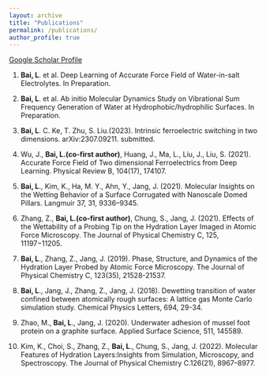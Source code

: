 ```yaml
---
layout: archive
title: "Publications"
permalink: /publications/
author_profile: true
---
```

[Google Scholar Profile](https://scholar.google.co.uk/citations?user=T4TaoM0AAAAJ&hl=en&oi=ao)

1. **Bai, L**. et al. Deep Learning of Accurate Force Field of Water-in-salt Electrolytes. In Preparation.
2. **Bai, L**. et al. Ab initio Molecular Dynamics Study on Vibrational Sum Frequency Generation of Water
at Hydrophobic/hydrophilic Surfaces. In Preparation.
3. **Bai, L**. C. Ke, T. Zhu, S. Liu.(2023). Intrinsic ferroelectric switching in two dimensions. arXiv:2307.09211. submitted.
4. Wu, J., **Bai, L.(co-first author)**, Huang, J., Ma, L., Liu, J., Liu, S. (2021). Accurate Force Field of
Two dimensional Ferroelectrics from Deep Learning. Physical Review B, 104(17), 174107. 
5. **Bai, L**., Kim, K., Ha, M. Y., Ahn, Y., Jang, J. (2021). Molecular Insights on the Wetting Behavior of
a Surface Corrugated with Nanoscale Domed Pillars. Langmuir 37, 31, 9336–9345.
6. Zhang, Z., **Bai, L.(co-first author)**, Chung, S., Jang, J. (2021). Effects of the Wettability of a Probing
Tip on the Hydration Layer Imaged in Atomic Force Microscopy. The Journal of Physical Chemistry
C, 125, 11197−11205.
7. **Bai, L**., Zhang, Z., Jang, J. (2019). Phase, Structure, and Dynamics of the Hydration Layer Probed by
Atomic Force Microscopy. The Journal of Physical Chemistry C, 123(35), 21528-21537. 
8. **Bai, L**., Jang, J., Zhang, Z., Jang, J. (2018). Dewetting transition of water confined between atomically
rough surfaces: A lattice gas Monte Carlo simulation study. Chemical Physics Letters, 694, 29-34.

9. Zhao, M., **Bai, L**., Jang, J. (2020). Underwater adhesion of mussel foot protein on a graphite surface.
Applied Surface Science, 511, 145589. 
10. Kim, K., Choi, S., Zhang, Z., **Bai, L**., Chung, S., Jang, J. (2022). Molecular Features of Hydration
Layers:Insights from Simulation, Microscopy, and Spectroscopy. The Journal of Physical Chemistry
C.126(21), 8967–8977. 